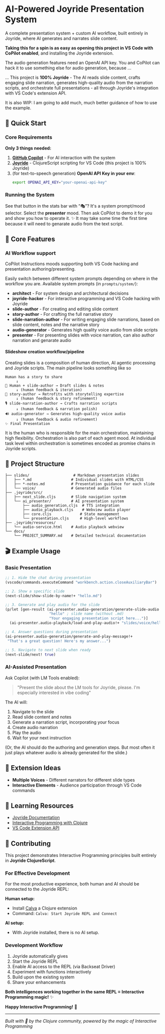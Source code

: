# AI-Powered Joyride Presentation System

A complete presentation system + custom AI workflow, built entirely in Joyride, where AI generates and narrates slide content.

**Taking this for a spin is as easy as opening this project in VS Code with CoPilot enabled**, and installing the Joyride extension.

The audio generation features need an OpenAI API key. You and CoPilot can hack it to use something else for audio generation, because ...

... This project is **100% Joyride** - The AI reads slide content, crafts engaging slide narration, generates high-quality audio from the narration scripts, and orchestrate full presentations - all through Joyride's integration with VS Code's extension API.

It is also WIP: I am going to add much, much better guidance of how to use the example.

## 🚀 Quick Start

### Core Requirements
**Only 3 things needed:**
1. **[GitHub Copilot](https://marketplace.visualstudio.com/items?itemName=GitHub.copilot)** - For AI interaction with the system
2. **[Joyride](https://marketplace.visualstudio.com/items?itemName=betterthantomorrow.joyride)** - ClojureScript scripting for VS Code (this project is 100% Joyride)
3. (for text-to-speech generation) **OpenAI API Key in your env**:
   ```bash
   export OPENAI_API_KEY="your-openai-api-key"
   ```

### Running the System

See that button in the stats bar with “🎭”? It's a system prompt/mood selector. Select the **presenter** mood. Then ask CoPilot to demo it for you and show you how to operate it. ✨ It may take some time the first time because it will need to genarate audio from the text script.

## 🎯 Core Features

### AI Workflow support

CoPilot Instructions moods supporting both VS Code hacking and presentation authoring/presenting.

Easily switch between different system prompts depending on where in the workflow you are. Available system prompts (in `prompts/system/`):

- **architect** - For system design and architectural decisions
- **joyride-hacker** - For interactive programming and VS Code hacking with Joyride
- **slide-author** - For creating and editing slide content
- **story-author** - For crafting the full narrative story
- **slide-narration-author** - For writing engaging slide narrations, based on slide content, notes and the narrative story
- **audio-generator** - Generates high quality voice audio from slide scripts
- **presenter** - For presenting slides with voice narration, can also author narration and genarate audio

#### Slideshow creation workflow/pipeline

Creating slides is a composition of human direction, AI agentic processing and Joyride scripts. The main pipeline looks something like so

```
Human has a story to share
     ↓
🤝 Human + slide-author → Draft slides & notes
     ↓ (human feedback & iteration)
📖 story-author → Retrofits with storytelling expertise
     ↓ (human feedback & story refinement)
🎙️ slide-narration-author → Crafts narration scripts
     ↓ (human feedback & narration polish)
🔊 audio-generator → Generates high-quality voice audio
     ↓ (human feedback & audio refinement)
✨ Final Presentation
```

It is the human who is responsible for the main orchestration, maintaining high flexibility. Orchestration is also part of each agent mood. At individual task level within orchestration is sometimes encoded as promise chains in Joyride scripts.

## 📁 Project Structure

```
├── slides/                    # Markdown presentation slides
│   ├── *.md                  # Individual slides with HTML/CSS
│   ├── *-notes.md            # Presentation guidance for each slide
│   └── voice/                # Generated audio files
├── .joyride/src/
│   ├── next_slide.cljs       # Slide navigation system
│   └── ai_presenter/         # AI presentation system
│       ├── audio_generation.cljs  # TTS integration
│       ├── audio_playback.cljs    # Webview audio player
│       ├── core.cljs             # State management
│       └── presentation.cljs     # High-level workflows
├── .joyride/resources/
│   └── audio-service.html    # Audio playback webview
└── docs/
    └── PROJECT_SUMMARY.md    # Detailed technical documentation
```

## 🎬 Example Usage

### Basic Presentation
```clojure
;; 1. Hide the chat during presentation
(vscode/commands.executeCommand "workbench.action.closeAuxiliaryBar")

;; 2. Show a specific slide
(next-slide/show-slide-by-name!+ "hello.md")

;; 3. Generate and play audio for the slide
(p/let [gen-result (ai-presenter.audio-generation/generate-slide-audio!+
                    "hello" ; slide name (without .md)
                    "Your engaging presentation script here...")]
  (ai-presenter.audio-playback/load-and-play-audio!+ "slides/voice/hello.mp3"))

;; 4. Answer questions during presentation
(ai-presenter.audio-generation/generate-and-play-message!+
 "That's a great question! Here's my answer...")

;; 5. Navigate to next slide when ready
(next-slide/next! true)
```

### AI-Assisted Presentation

Ask Copilot (with LM Tools enabled):
> "Present the slide about the LM tools for Joyride, please. I'm especially interested in vibe coding"

The AI will:
1. Navigate to the slide
2. Read slide content and notes
3. Generate a narration script, incorporating your focus
4. Create audio narration
5. Play the audio
6. Wait for your next instruction

(Or, the AI should do the authoring and generation steps. But most often it just plays whatever audio is already generated for the slide.)

## 🚀 Extension Ideas

- **Multiple Voices** - Different narrators for different slide types
- **Interactive Elements** - Audience participation through VS Code commands

## 📖 Learning Resources

- [Joyride Documentation](https://github.com/BetterThanTomorrow/joyride)
- [Interactive Programming with Clojure](https://clojure.org/guides/repl/introduction)
- [VS Code Extension API](https://code.visualstudio.com/api)

## 🤝 Contributing

This project demonstrates Interactive Programming principles built entirely in **Joyride ClojureScript**.

### For Effective Development
For the most productive experience, both human and AI should be connected to the Joyride REPL:

**Human setup:**
- Install [Calva](https://marketplace.visualstudio.com/items?itemName=betterthantomorrow.calva) a Clojure extension
- Command: `Calva: Start Joyride REPL and Connect`

**AI setup:**

- With Joyride installed, there is no AI setup.

### Development Workflow
1. Joyride automatically gives
1. Start the Joyride REPL
2. Enable AI access to the REPL (via Backseat Driver)
3. Experiment with functions interactively
4. Build upon the existing system
5. Share your enhancements

**Both intelligences working together in the same REPL = Interactive Programming magic!** ✨

**Happy Interactive Programming!** 🎉

---

*Built with 💜 by the Clojure community, powered by the magic of Interactive Programming*

